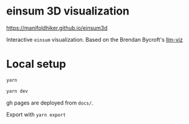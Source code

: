 # einsum 3D visualization

https://manifoldhiker.github.io/einsum3d

Interactive `einsum` visualization. Based on the Brendan Bycroft's [llm-viz](https://github.com/bbycroft/llm-viz)


# Local setup


```bash
yarn

yarn dev
```

gh pages are deployed from `docs/`.

Export with `yarn export`

